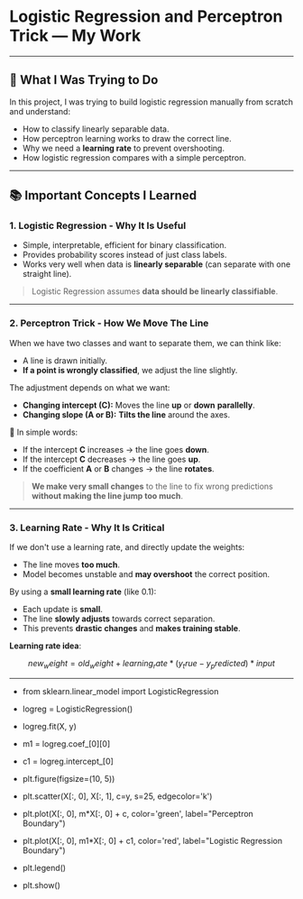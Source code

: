 # Logistic Regression and Perceptron Trick — My Work

---

## 🚀 What I Was Trying to Do

In this project, I was trying to build logistic regression manually from scratch and understand:
- How to classify linearly separable data.
- How perceptron learning works to draw the correct line.
- Why we need a **learning rate** to prevent overshooting.
- How logistic regression compares with a simple perceptron.

---

## 📚 Important Concepts I Learned

### 1. **Logistic Regression - Why It Is Useful**
- Simple, interpretable, efficient for binary classification.
- Provides probability scores instead of just class labels.
- Works very well when data is **linearly separable** (can separate with one straight line).

> Logistic Regression assumes **data should be linearly classifiable**.

---

### 2. **Perceptron Trick - How We Move The Line**

When we have two classes and want to separate them, we can think like:
- A line is drawn initially.
- **If a point is wrongly classified**, we adjust the line slightly.

The adjustment depends on what we want:
- **Changing intercept (C):** Moves the line **up** or **down** **parallelly**.
- **Changing slope (A or B):** **Tilts the line** around the axes.

💬 In simple words:
- If the intercept **C** increases → the line goes **down**.
- If the intercept **C** decreases → the line goes **up**.
- If the coefficient **A** or **B** changes → the line **rotates**.

> **We make very small changes** to the line to fix wrong predictions **without making the line jump too much**.

---

### 3. **Learning Rate - Why It Is Critical**

If we don't use a learning rate, and directly update the weights:
- The line moves **too much**.
- Model becomes unstable and **may overshoot** the correct position.

By using a **small learning rate** (like 0.1):
- Each update is **small**.
- The line **slowly adjusts** towards correct separation.
- This prevents **drastic changes** and **makes training stable**.

**Learning rate idea**:
```math
new_weight = old_weight + learning_rate * (y_true - y_predicted) * input
```
---
- from sklearn.linear_model import LogisticRegression

- logreg = LogisticRegression()
- logreg.fit(X, y)
- m1 = logreg.coef_[0][0]
- c1 = logreg.intercept_[0]

- plt.figure(figsize=(10, 5))
- plt.scatter(X[:, 0], X[:, 1], c=y, s=25, edgecolor='k')
- plt.plot(X[:, 0], m*X[:, 0] + c, color='green', label="Perceptron Boundary")
- plt.plot(X[:, 0], m1*X[:, 0] + c1, color='red', label="Logistic Regression Boundary")
- plt.legend()
- plt.show()
